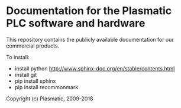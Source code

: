 # Documentation for the Plasmatic PLC software and hardware

This repository contains the publicly available documentation for our commercial products.

To install:
- install python http://www.sphinx-doc.org/en/stable/contents.html
- install git
- pip install sphinx
- pip install recommonmark

Copyright (c) Plasmatic, 2009-2018
